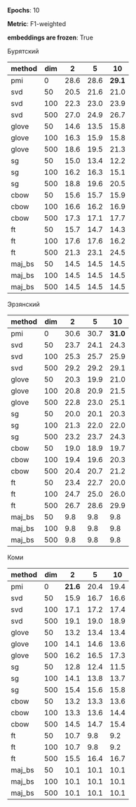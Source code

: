 **Epochs**: 10

**Metric**: F1-weighted

**embeddings are frozen**: True

Бурятский

|method|dim|  2 |  5 | 10 |
|------|---|----|----|----|
|  pmi | 0 |28.6|28.6|**29.1**|
|  svd | 50|20.5|21.6|21.0|
|  svd |100|22.3|23.0|23.9|
|  svd |500|27.0|24.9|26.7|
| glove| 50|14.6|13.5|15.8|
| glove|100|16.3|15.9|15.8|
| glove|500|18.6|19.5|21.3|
|  sg  | 50|15.0|13.4|12.2|
|  sg  |100|16.2|16.3|15.1|
|  sg  |500|18.8|19.6|20.5|
| cbow | 50|15.6|15.7|15.9|
| cbow |100|16.6|16.2|16.9|
| cbow |500|17.3|17.1|17.7|
|  ft  | 50|15.7|14.7|14.3|
|  ft  |100|17.6|17.6|16.2|
|  ft  |500|21.3|23.1|24.5|
|maj_bs| 50|14.5|14.5|14.5|
|maj_bs|100|14.5|14.5|14.5|
|maj_bs|500|14.5|14.5|14.5|

Эрзянский

|method|dim|  2 |  5 | 10 |
|------|---|----|----|----|
|  pmi | 0 |30.6|30.7|**31.0**|
|  svd | 50|23.7|24.1|24.3|
|  svd |100|25.3|25.7|25.9|
|  svd |500|29.2|29.2|29.1|
| glove| 50|20.3|19.9|21.0|
| glove|100|20.8|20.9|21.5|
| glove|500|22.8|23.0|25.1|
|  sg  | 50|20.0|20.1|20.3|
|  sg  |100|21.3|22.0|22.0|
|  sg  |500|23.2|23.7|24.3|
| cbow | 50|19.0|18.9|19.7|
| cbow |100|19.4|19.6|20.3|
| cbow |500|20.4|20.7|21.2|
|  ft  | 50|23.4|22.7|20.0|
|  ft  |100|24.7|25.0|26.0|
|  ft  |500|26.7|28.6|29.9|
|maj_bs| 50|9.8 |9.8 |9.8 |
|maj_bs|100|9.8 |9.8 |9.8 |
|maj_bs|500|9.8 |9.8 |9.8 |


Коми

|method|dim|  2 |  5 | 10 |
|------|---|----|----|----|
|  pmi | 0 |**21.6**|20.4|19.4|
|  svd | 50|15.9|16.7|16.6|
|  svd |100|17.1|17.2|17.4|
|  svd |500|19.1|19.0|18.9|
| glove| 50|13.2|13.4|13.4|
| glove|100|14.1|14.6|13.6|
| glove|500|16.2|16.5|17.3|
|  sg  | 50|12.8|12.4|11.5|
|  sg  |100|14.1|13.8|13.7|
|  sg  |500|15.4|15.6|15.8|
| cbow | 50|13.2|13.3|13.6|
| cbow |100|13.3|13.6|14.4|
| cbow |500|14.5|14.7|15.4|
|  ft  | 50|10.7|9.8 |9.2 |
|  ft  |100|10.7|9.8 |9.2 |
|  ft  |500|15.5|16.4|16.7|
|maj_bs| 50|10.1|10.1|10.1|
|maj_bs|100|10.1|10.1|10.1|
|maj_bs|500|10.1|10.1|10.1|
